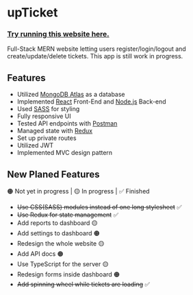 # upTicket

### <a href="https://mclbdn-upticket.netlify.app/">Try running this website here.</a>


Full-Stack MERN website letting users register/login/logout and create/update/delete tickets. This app is still work in progress.

## Features
* Utilized [MongoDB Atlas](https://www.mongodb.com/atlas) as a database
* Implemented [React](https://reactjs.org/) Front-End and [Node.js](https://nodejs.org/en/) Back-end
* Used [SASS](https://sass-lang.com/) for styling
* Fully responsive UI
* Tested API endpoints with [Postman](https://www.postman.com/)
* Managed state with [Redux](https://redux.js.org/)
* Set up private routes 
* Utilized JWT 
* Implemented MVC design pattern

## New Planed Features
🟠 Not yet in progress | 🟡 In progress | ✅ Finished

* ~~Use CSS(SASS) modules instead of one long stylesheet~~ ✅
* ~~Use Redux for state management~~ ✅
* Add reports to dashboard 🟡
* Add settings to dashboard 🟠
* Redesign the whole website 🟡 
* Add API docs 🟠
* Use TypeScript for the server 🟡 
* Redesign forms inside dashboard 🟠
* ~~Add spinning wheel while tickets are loading~~ ✅